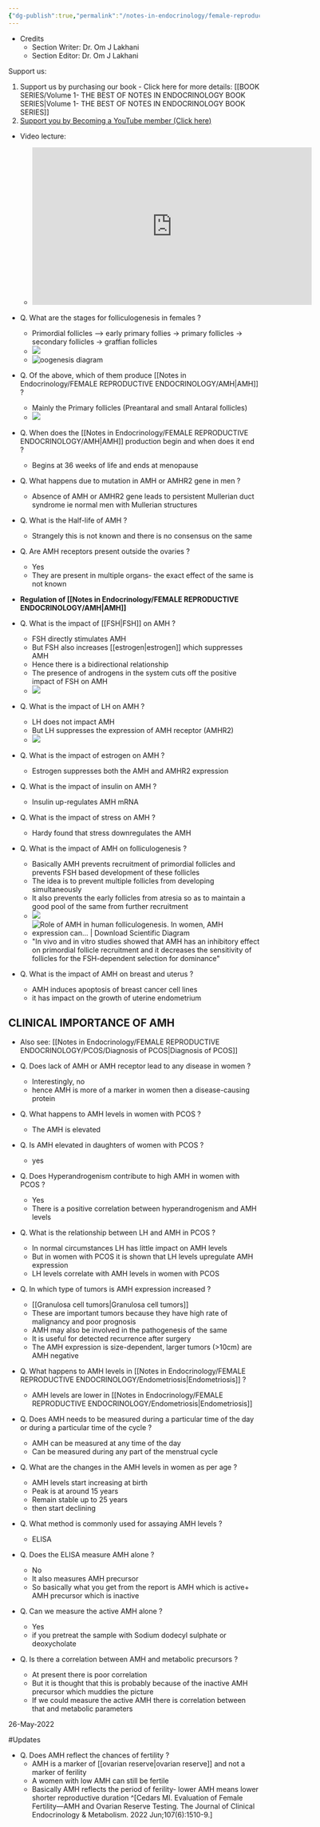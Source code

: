 ```yaml
---
{"dg-publish":true,"permalink":"/notes-in-endocrinology/female-reproductive-endocrinology/amh/"}
---
```


- Credits
	- Section Writer: Dr. Om J Lakhani
	- Section Editor: Dr. Om J Lakhani

Support us:
1. Support us by purchasing our book - Click here for more details: [[BOOK SERIES/Volume 1- THE BEST OF NOTES IN ENDOCRINOLOGY BOOK SERIES\|Volume 1- THE BEST OF NOTES IN ENDOCRINOLOGY BOOK SERIES]]
2. [Support you by Becoming a YouTube member (Click here)](https://www.youtube.com/channel/UC6zQSf7dLDqfQOeM4mNUBTQ/join)
 
- Video lecture:
	- <iframe width="560" height="315" src="https://www.youtube.com/embed/3dnvVYsodAg" title="YouTube video player" frameborder="0" allow="accelerometer; autoplay; clipboard-write; encrypted-media; gyroscope; picture-in-picture" allowfullscreen></iframe>

- Q. What are the stages for folliculogenesis in females ?
    - Primordial follicles --> early primary follies → primary follicles → secondary follicles → graffian follicles
    - ![](https://firebasestorage.googleapis.com/v0/b/firescript-577a2.appspot.com/o/imgs%2Fapp%2FMedical_learning%2FeeagZwET07.png?alt=media&token=785fe620-4489-4dbf-8b69-dd9aedd593fd)
    - ![oogenesis diagram](https://www.histology.leeds.ac.uk/female/assets/oogenesis.gif)


- Q. Of the above, which of them produce [[Notes in Endocrinology/FEMALE REPRODUCTIVE ENDOCRINOLOGY/AMH\|AMH]] ?
    - Mainly the Primary follicles (Preantaral and small Antaral follicles)
    - ![](http://www.valleyreproductive.com/wp-content/uploads/AMH-Secreted-by-Growing-AF-copy.jpg)


- Q. When does the [[Notes in Endocrinology/FEMALE REPRODUCTIVE ENDOCRINOLOGY/AMH\|AMH]] production begin and when does it end ?
    - Begins at 36 weeks of life and ends at menopause


- Q. What happens due to mutation in AMH or AMHR2 gene in men ?
    - Absence of AMH or AMHR2 gene leads to persistent Mullerian duct syndrome ie normal men with Mullerian structures


- Q. What is the Half-life of AMH ?
    - Strangely this is not known and there is no consensus on the same


- Q. Are AMH receptors present outside the ovaries ?
    - Yes
    - They are present in multiple organs- the exact effect of the same is not known


- **Regulation of [[Notes in Endocrinology/FEMALE REPRODUCTIVE ENDOCRINOLOGY/AMH\|AMH]]**


- Q. What is the impact of [[FSH\|FSH]] on AMH ?
    - FSH directly stimulates AMH
    - But FSH also increases [[estrogen\|estrogen]] which suppresses AMH
    - Hence there is a bidirectional relationship
    - The presence of androgens in the system cuts off the positive impact of FSH on AMH
    - ![](https://firebasestorage.googleapis.com/v0/b/firescript-577a2.appspot.com/o/imgs%2Fapp%2FMedical_learning%2Fls8mrvIB6f.png?alt=media&token=6905de51-2c9a-423d-a0af-fef83bc94827)


- Q. What is the impact of LH on AMH ?
    - LH does not impact AMH
    - But LH suppresses the expression of AMH receptor (AMHR2)
    - ![](https://firebasestorage.googleapis.com/v0/b/firescript-577a2.appspot.com/o/imgs%2Fapp%2FMedical_learning%2FUPeJ-cciTt.jpg?alt=media&token=ea569f1a-e778-4202-9b50-7addb202c93c)


- Q. What is the impact of estrogen on AMH ?
    - Estrogen suppresses both the AMH and AMHR2 expression


- Q. What is the impact of insulin on AMH ?
    - Insulin up-regulates AMH mRNA


- Q. What is the impact of stress on AMH ?
    - Hardy found that stress downregulates the AMH 


- Q. What is the impact of AMH on folliculogenesis ?
    - Basically AMH prevents recruitment of primordial follicles and prevents FSH based development of these follicles
    - The idea is to prevent multiple follicles from developing simultaneously
    - It also prevents the early follicles from atresia so as to maintain a good pool of the same from further recruitment 
    - ![](https://firebasestorage.googleapis.com/v0/b/firescript-577a2.appspot.com/o/imgs%2Fapp%2FMedical_learning%2FgLaSX0wU67.jpg?alt=media&token=9ae84108-b1b0-4840-9e4e-573f64bf406a)
    - ![Role of AMH in human folliculogenesis. In women, AMH expression can... |  Download Scientific Diagram](https://www.researchgate.net/profile/Antonio-La-Marca/publication/6588653/figure/fig5/AS:668406302904321@1536371889127/Role-of-AMH-in-human-folliculogenesis-In-women-AMH-expression-can-first-be-observed-in.png)
    - "In vivo and in vitro studies showed that AMH has an inhibitory effect on primordial follicle recruitment and it decreases the sensitivity of follicles for the FSH-dependent selection for dominance"


- Q. What is the impact of AMH on breast and uterus ?
    - AMH induces apoptosis of breast cancer cell lines
    - it has impact on the growth of uterine endometrium

## CLINICAL IMPORTANCE OF AMH
- Also see: [[Notes in Endocrinology/FEMALE REPRODUCTIVE ENDOCRINOLOGY/PCOS/Diagnosis of PCOS\|Diagnosis of PCOS]]
- Q. Does lack of AMH or AMH receptor lead to any disease in women ?
    - Interestingly, no
    - hence AMH is more of a marker in women then a disease-causing protein


- Q. What happens to AMH levels in women with PCOS ?
    - The AMH is elevated


- Q. Is AMH elevated in daughters of women with PCOS ?
    - yes


- Q. Does Hyperandrogenism contribute to high AMH in women with PCOS ?
    - Yes
    - There is a positive correlation between hyperandrogenism and AMH levels


- Q. What is the relationship between LH and AMH in PCOS ?
    - In normal circumstances LH has little impact on AMH levels
    - But in women with PCOS it is shown that LH levels upregulate AMH expression
    - LH levels correlate with AMH levels in women with PCOS


- Q. In which type of tumors is AMH expression increased ?
    - [[Granulosa cell tumors\|Granulosa cell tumors]]
    - These are important tumors because they have high rate of malignancy and poor prognosis
    - AMH may also be involved in the pathogenesis of the same
    - It is useful for detected recurrence after surgery 
    - The AMH expression is size-dependent, larger tumors (>10cm) are AMH negative


- Q. What happens to AMH levels in [[Notes in Endocrinology/FEMALE REPRODUCTIVE ENDOCRINOLOGY/Endometriosis\|Endometriosis]] ?
    - AMH levels are lower in [[Notes in Endocrinology/FEMALE REPRODUCTIVE ENDOCRINOLOGY/Endometriosis\|Endometriosis]]


- Q. Does AMH needs to be measured during a particular time of the day or during a particular time of the cycle ?
    - AMH can be measured at any time of the day 
    - Can be measured during any part of the menstrual cycle


- Q. What are the changes in the AMH levels in women as per age ?
    - AMH levels start increasing at birth
    - Peak is at around 15 years
    - Remain stable up to 25 years
    - then start declining


- Q. What method is commonly used for assaying AMH levels ?
    - ELISA


- Q. Does the ELISA measure AMH alone ?
    - No 
    - It also measures AMH precursor
    - So basically what you get from the report is AMH which is active+ AMH precursor which is inactive


- Q. Can we measure the active AMH alone ?
    - Yes
    - if you pretreat the sample with Sodium dodecyl sulphate or deoxycholate


- Q. Is there a correlation between AMH and metabolic precursors ?
    - At present there is poor correlation
    - But it is thought that this is probably because of the inactive AMH precursor which muddies the picture
    -  If we could measure the active AMH there is correlation between that and metabolic parameters


26-May-2022

#Updates 

-   Q. Does AMH reflect the chances of fertility ? 
    -   AMH is a marker of [[ovarian reserve\|ovarian reserve]] and not a marker of ferility
    -   A women with low AMH can still be fertile
    -   Basically AMH reflects the period of ferility- lower AMH means lower shorter reproductive duration ^[Cedars MI. Evaluation of Female Fertility—AMH and Ovarian Reserve Testing. The Journal of Clinical Endocrinology & Metabolism. 2022 Jun;107(6):1510-9.]

